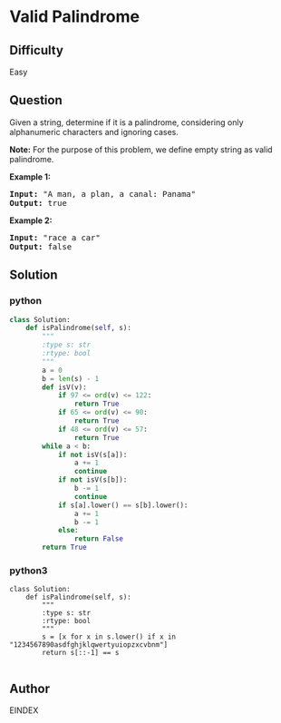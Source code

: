 # Valid Palindrome

## Difficulty
Easy

## Question
<p>Given a string, determine if it is a palindrome, considering only alphanumeric characters and ignoring cases.</p>

<p><strong>Note:</strong>&nbsp;For the purpose of this problem, we define empty string as valid palindrome.</p>

<p><strong>Example 1:</strong></p>

<pre>
<strong>Input:</strong> &quot;A man, a plan, a canal: Panama&quot;
<strong>Output:</strong> true
</pre>

<p><strong>Example 2:</strong></p>

<pre>
<strong>Input:</strong> &quot;race a car&quot;
<strong>Output:</strong> false
</pre>


## Solution
### python
```python
class Solution:
    def isPalindrome(self, s):
        """
        :type s: str
        :rtype: bool
        """
        a = 0
        b = len(s) - 1
        def isV(v):
            if 97 <= ord(v) <= 122:
                return True
            if 65 <= ord(v) <= 90:
                return True
            if 48 <= ord(v) <= 57:
                return True
        while a < b:
            if not isV(s[a]):
                a += 1
                continue
            if not isV(s[b]):
                b -= 1
                continue
            if s[a].lower() == s[b].lower():
                a += 1
                b -= 1
            else:
                return False
        return True

```
### python3
```python3
class Solution:
    def isPalindrome(self, s):
        """
        :type s: str
        :rtype: bool
        """
        s = [x for x in s.lower() if x in "1234567890asdfghjklqwertyuiopzxcvbnm"]
        return s[::-1] == s
        

```

## Author
EINDEX